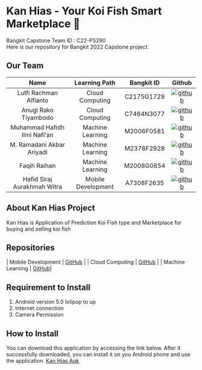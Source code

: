# Kan Hias - Your Koi Fish Smart Marketplace :tropical_fish:

Bangkit Capstone Team ID : C22-PS290 <br>
Here is our repository for Bangkit 2022 Capstone project.

## Our Team

[1]: https://github.com/lutfialfianto
[2]: https://github.com/anugirako
[3]: https://github.com/nafianhafid
[4]: https://github.com/ramadanzakbar
[5]: https://github.com/reifaqih
[6]: https://github.com/mikleo04


|              Name              |   Learning Path    | Bangkit ID | Github |
| :----------------------------: | :----------------: | :--------: | :-----:|
|     Lutfi Rachman Alfianto     |  Cloud Computing   | C2175G1729 | [![github](https://cloud.githubusercontent.com/assets/17016297/18839843/0e06a67a-83d2-11e6-993a-b35a182500e0.png)][1] |
|      Anugi Rako Tiyambodo      |  Cloud Computing   | C7464N3077 | [![github](https://cloud.githubusercontent.com/assets/17016297/18839843/0e06a67a-83d2-11e6-993a-b35a182500e0.png)][2] |
|  Muhammad Hafidh Ilmi Nafi'an  | Machine Learning   | M2006F0581 | [![github](https://cloud.githubusercontent.com/assets/17016297/18839843/0e06a67a-83d2-11e6-993a-b35a182500e0.png)][3] |
|    M. Ramadani Akbar Ariyadi   | Machine Learning   | M2378F2928 | [![github](https://cloud.githubusercontent.com/assets/17016297/18839843/0e06a67a-83d2-11e6-993a-b35a182500e0.png)][4] |
|           Faqih Raihan         | Machine Learning   | M2008G0854 | [![github](https://cloud.githubusercontent.com/assets/17016297/18839843/0e06a67a-83d2-11e6-993a-b35a182500e0.png)][5] |
|   Hafid Siraj Aurakhmah Witra  | Mobile Development | A7308F2635 | [![github](https://cloud.githubusercontent.com/assets/17016297/18839843/0e06a67a-83d2-11e6-993a-b35a182500e0.png)][6] |

## About Kan Hias Project 

Kan Hias is Application of Prediction Koi Fish type and Marketplace for buying and selling koi fish

## Repositories
| Mobile Development | [GitHub](https://github.com/nafianhafid/Capstone-Project/tree/master)                 |
| Cloud Computing    | [GitHub](https://github.com/nafianhafid/Capstone-Project/tree/main/Cloud%20Computing) |
| Machine Learning   | [GitHub](https://github.com/nafianhafid/Capstone-Project/tree/main/Machine%20Learning)|

## Requirement to Install
1. Android version 5.0 lolipop to up
2. Internet connection
3. Camera Permission

## How to Install
You can download this application by accessing the link below. After it successfully downloaded, you can install it on you Android phone and use the application.
[Kan Hias Apk](https://drive.google.com/file/d/1QSspSBlp_6WHWgg4Bza5wFJS0NTaKz1N/view)


